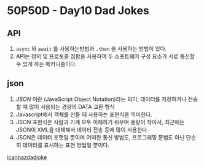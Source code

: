 # 50P50D - Day10 Dad Jokes

## API
1. `async` 와 `await` 를 사용하는방법과 `.then` 을 사용하는 방법이 있다.
2. API는 정의 및 프로토콜 집합을 사용하여 두 소프트웨어 구성 요소가 서로 통신할 수 있게 하는 메커니즘이다.


## json
1. _JSON_ 이란 (JavaScript Object Notation)라는 의미, 데이터를 저장하거나 전송할 때 많이 사용되는 경량의 DATA 교환 형식
2. Javascript에서 객체를 만들 때 사용하는 표현식을 의미한다.
3. JSON 표현식은 사람과 기계 모두 이해하기 쉬우며 용량이 작아서, 최근에는 JSON이 XML을 대체해서 데이터 전송 등에 많이 사용한다.
4. JSON은 데이터 포맷일 뿐이며 어떠한 통신 방법도, 프로그래밍 문법도 아닌 단순히 데이터를 표시하는 표현 방법일 뿐이다.

[icanhazdadjoke](https://icanhazdadjoke.com/)